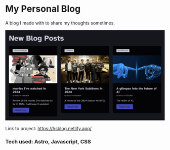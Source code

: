 # My Personal Blog
A blog I made with to share my thoughts sometimes. 

![title](public/githubimage.png)

Link to project: https://hsblog.netlify.app/


### Tech used: Astro, Javascript, CSS






